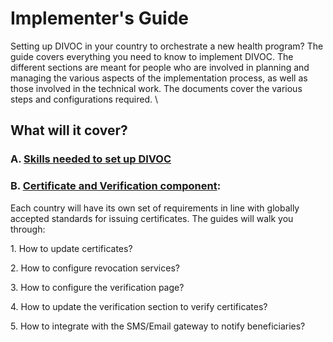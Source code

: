 # Implementer's Guide

Setting up DIVOC in your country to orchestrate a new health program? The guide covers everything you need to know to implement DIVOC. The different sections are meant for people who are involved in planning and managing the various aspects of the implementation process, as well as those involved in the technical work. The documents cover the various steps and configurations required. \


## What will it cover?

### A. [Skills needed to set up DIVOC](https://app.gitbook.com/o/-MEQmzNGXk5ajuZujG7E/s/BzDN8TNEi1Pzc9yUiD8a/c/Wjhf1y9t3vCAJ4sT4qm8/implementers-guide/skills-needed-to-set-up-divoc)

### B. [Certificate and Verification component](https://app.gitbook.com/o/-MEQmzNGXk5ajuZujG7E/s/BzDN8TNEi1Pzc9yUiD8a/c/Wjhf1y9t3vCAJ4sT4qm8/implementers-guide/certification-and-verification-component):&#x20;

Each country will have its own set of requirements in line with globally accepted standards for issuing certificates. The guides will walk you through:

&#x20;              1\. How to update certificates?&#x20;

&#x20;              2\. How to configure revocation services?&#x20;

&#x20;              3\. How to configure the verification page?&#x20;

&#x20;              4\. How to update the verification section to verify certificates?&#x20;

&#x20;              5\. How to integrate with the SMS/Email gateway to notify beneficiaries?



